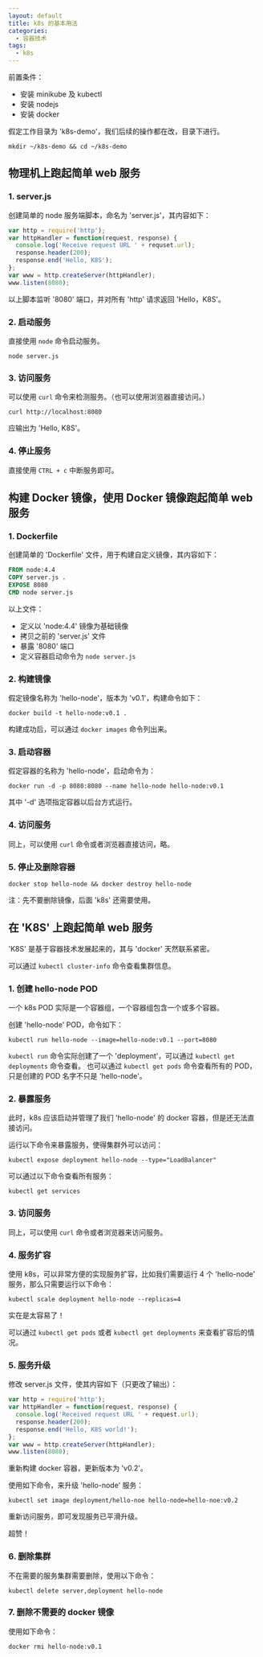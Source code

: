 ```yaml
---
layout: default
title: k8s 的基本用法
categories: 
  - 容器技术
tags: 
  - k8s
---
```


前置条件：
- 安装 minikube 及 kubectl
- 安装 nodejs
- 安装 docker

假定工作目录为 'k8s-demo'，我们后续的操作都在改，目录下进行。

```shell
mkdir ~/k8s-demo && cd ~/k8s-demo
```

## 物理机上跑起简单 web 服务

### 1. server.js

创建简单的 node 服务端脚本，命名为 'server.js'，其内容如下：

```javascript
var http = require('http');
var httpHandler = function(request, response) {
  console.log('Receive request URL ' + requset.url);
  response.header(200);
  response.end('Hello, K8S');
};
var www = http.createServer(httpHandler);
www.listen(8080);
```

以上脚本监听 '8080' 端口，并对所有 'http' 请求返回 'Hello，K8S'。

### 2. 启动服务

直接使用 `node` 命令启动服务。

```shell
node server.js
```

### 3. 访问服务

可以使用 `curl` 命令来检测服务。（也可以使用浏览器直接访问。）

```shell
curl http://localhost:8080
```

应输出为 'Hello, K8S'。

### 4. 停止服务

直接使用 `CTRL + c` 中断服务即可。

## 构建 Docker 镜像，使用 Docker 镜像跑起简单 web 服务

### 1. Dockerfile

创建简单的 'Dockerfile' 文件，用于构建自定义镜像，其内容如下：

```dockerfile
FROM node:4.4
COPY server.js .
EXPOSE 8080
CMD node server.js
```

以上文件：
- 定义以 'node:4.4' 镜像为基础镜像
- 拷贝之前的 'server.js' 文件
- 暴露 '8080' 端口
- 定义容器启动命令为 `node server.js`

### 2. 构建镜像

假定镜像名称为 'hello-node'，版本为 'v0.1'，构建命令如下：

```shell
docker build -t hello-node:v0.1 .
```

构建成功后，可以通过 `docker images` 命令列出来。

### 3. 启动容器

假定容器的名称为 'hello-node'，启动命令为：

```shell
docker run -d -p 8080:8080 --name hello-node hello-node:v0.1
```

其中 '-d' 选项指定容器以后台方式运行。

### 4. 访问服务

同上，可以使用 `curl` 命令或者浏览器直接访问，略。

### 5. 停止及删除容器

```shell
docker stop hello-node && docker destroy hello-node
```

注：先不要删除镜像，后面 'k8s' 还需要使用。

## 在 'K8S' 上跑起简单 web 服务

'K8S' 是基于容器技术发展起来的，其与 'docker' 天然联系紧密。

可以通过 `kubectl cluster-info` 命令查看集群信息。

### 1. 创建 hello-node POD

一个 k8s POD 实际是一个容器组，一个容器组包含一个或多个容器。

创建 'hello-node' POD，命令如下：

```shell
kubectl run hello-node --image=hello-node:v0.1 --port=8080
```

`kubectl run` 命令实际创建了一个 'deployment'，可以通过 `kubectl get deployments` 命令查看。
也可以通过 `kubectl get pods` 命令查看所有的 POD，只是创建的 POD 名字不只是 'hello-node'。

### 2. 暴露服务

此时，k8s 应该启动并管理了我们 'hello-node' 的 docker 容器，但是还无法直接访问。

运行以下命令来暴露服务，使得集群外可以访问：

```shell
kubectl expose deployment hello-node --type="LoadBalancer"
```

可以通过以下命令查看所有服务：

```shell
kubectl get services
```

### 3. 访问服务

同上，可以使用 `curl` 命令或者浏览器来访问服务。

### 4. 服务扩容

使用 k8s，可以非常方便的实现服务扩容，比如我们需要运行 4 个 'hello-node' 服务，那么只需要运行以下命令：

```shell
kubectl scale deployment hello-node --replicas=4
```

实在是太容易了！

可以通过 `kubectl get pods` 或者 `kubectl get deployments` 来查看扩容后的情况。

### 5. 服务升级

修改 server.js 文件，使其内容如下（只更改了输出）：

```javascript
var http = require('http');
var httpHandler = function(request, response) {
  console.log('Received request URL ' + request.url);
  response.header(200);
  response.end('Hello, K8S world!');
};
var www = http.createServer(httpHandler);
www.listen(8080);
```
重新构建 docker 容器，更新版本为 'v0.2'。

使用如下命令，来升级 'hello-node' 服务：

```shell
kubectl set image deployment/hello-noe hello-node=hello-noe:v0.2
```

重新访问服务，即可发现服务已平滑升级。

超赞！

### 6. 删除集群

不在需要的服务集群需要删除，使用以下命令：

```shell
kubectl delete server,deployment hello-node
```

### 7. 删除不需要的 docker 镜像

使用如下命令：

```shell
docker rmi hello-node:v0.1
```
